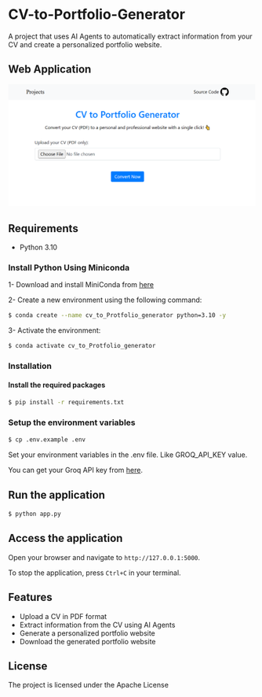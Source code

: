 # CV-to-Portfolio-Generator
A project that uses AI Agents to automatically extract information from your CV and create a personalized portfolio website.

## Web Application
![image](./static/img/Screenshot%202025-04-25%20203613.png)

## Requirements
- Python 3.10

### Install Python Using Miniconda
1- Download and install MiniConda from [here](https://www.anaconda.com/docs/getting-started/miniconda/main#quick-command-line-install)

2- Create a new environment using the following command:
```bash
$ conda create --name cv_to_Protfolio_generator python=3.10 -y
```

3- Activate the environment:
```bash
$ conda activate cv_to_Protfolio_generator
```

### Installation

#### Install the required packages
```bash
$ pip install -r requirements.txt
```

### Setup the environment variables
```bash
$ cp .env.example .env
```
Set your environment variables in the .env file. Like GROQ_API_KEY value.

You can get your Groq API key from [here](https://console.groq.com/keys).

## Run the application
```bash
$ python app.py
```

## Access the application
Open your browser and navigate to `http://127.0.0.1:5000`.

To stop the application, press `Ctrl+C` in your terminal.

## Features
- Upload a CV in PDF format
- Extract information from the CV using AI Agents
- Generate a personalized portfolio website
- Download the generated portfolio website

## License
The project is licensed under the Apache License
